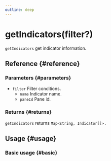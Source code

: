 ```yaml
---
outline: deep
---
```


# getIndicators(filter?)
`getIndicators` get indicator information.

## Reference {#reference}
<!-- @include: @/@views/api/references/instance/getIndicators.md -->

### Parameters {#parameters}
- `filter` Filter conditions.
  - `name` Indicator name.
  - `paneId` Pane id.


### Returns {#returns}
`getIndicators` returns `Map<string, Indicator[]>` .

## Usage {#usage}
<script setup>
import GetIndicators from '../../../@views/api/samples/getIndicators/index.vue'
</script>

### Basic usage {#basic}
<GetIndicators/>
